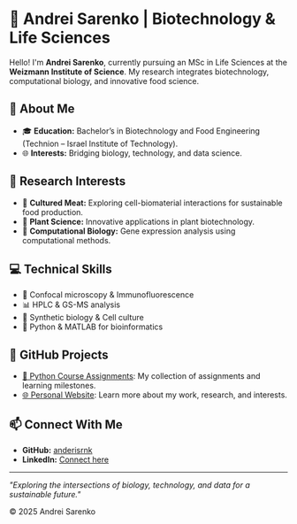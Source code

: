 # 🌿 Andrei Sarenko | Biotechnology & Life Sciences

Hello! I'm **Andrei Sarenko**, currently pursuing an MSc in Life Sciences at the **Weizmann Institute of Science**. My research integrates biotechnology, computational biology, and innovative food science.

## 🔬 About Me

- 🎓 **Education:** Bachelor’s in Biotechnology and Food Engineering (Technion – Israel Institute of Technology).
- 🌐 **Interests:** Bridging biology, technology, and data science.

## 🌾 Research Interests

- 🥩 **Cultured Meat:** Exploring cell-biomaterial interactions for sustainable food production.
- 🌱 **Plant Science:** Innovative applications in plant biotechnology.
- 🧬 **Computational Biology:** Gene expression analysis using computational methods.

## 💻 Technical Skills

- 🔬 Confocal microscopy & Immunofluorescence
- 📊 HPLC & GS-MS analysis
- 🧫 Synthetic biology & Cell culture
- 🐍 Python & MATLAB for bioinformatics

## 🚀 GitHub Projects

- [🌟 Python Course Assignments](https://github.com/anderisrnk/python-course-assignments): My collection of assignments and learning milestones.
- [🌐 Personal Website](https://anderisrnk.github.io/): Learn more about my work, research, and interests.

## 📫 Connect With Me

- **GitHub:** [anderisrnk](https://github.com/anderisrnk)
- **LinkedIn:** [Connect here](https://www.linkedin.com/in/YOUR-LINKEDIN-URL)

---

*"Exploring the intersections of biology, technology, and data for a sustainable future."*

© 2025 Andrei Sarenko
